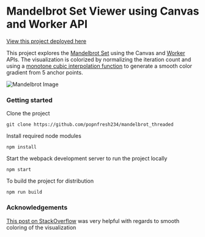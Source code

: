 # Mandelbrot Set Viewer using Canvas and Worker API

[View this project deployed here](https://popnfresh234.github.io/mandelbrot_threaded/)

This project explores the [Mandelbrot Set](https://en.wikipedia.org/wiki/Mandelbrot_set) using the Canvas and [Worker](https://developer.mozilla.org/en-US/docs/Web/API/Web_Workers_API/Using_web_workers) APIs.  The visualization is colorized by normalizing the iteration count and using a [monotone cubic interpolation function](https://en.wikipedia.org/wiki/Monotone_cubic_interpolation) to generate a smooth color gradient from 5 anchor points.

![Mandelbrot Image](https://github.com/popnfresh234/mandelbrot_threaded/blob/master/docs/screen_shot.png)

### Getting started

Clone the project
```
git clone https://github.com/popnfresh234/mandelbrot_threaded
```

Install required node modules
```
npm install
```
Start the webpack development server to run the project locally
```
npm start
```
To build the project for distribution
```
npm run build
```
### Acknowledgements
[This post on StackOverflow](https://stackoverflow.com/a/25816111/7405709) was very helpful with regards to smooth coloring of the visualization